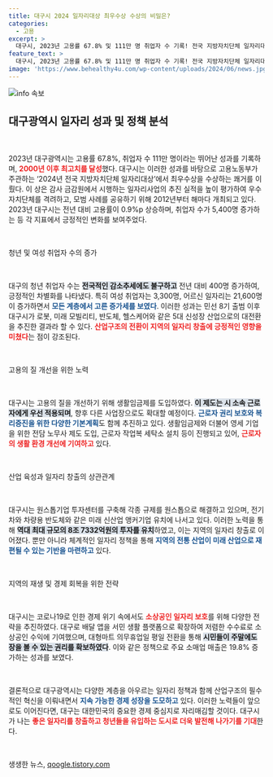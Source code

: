 ```yaml
---
title: 대구시 2024 일자리대상 최우수상 수상의 비밀은?
categories:
  - 고용
excerpt: >
  대구시, 2023년 고용률 67.8% 및 111만 명 취업자 수 기록! 전국 지방자치단체 일자리대상 최우수상 수상으로 청년과 여성 모두를 위한 양질의 일자리 창출 성과를 쌓고 있다.
feature_text: >
  대구시, 2023년 고용률 67.8% 및 111만 명 취업자 수 기록! 전국 지방자치단체 일자리대상 최우수상 수상으로 청년과 여성 모두를 위한 양질의 일자리 창출 성과를 쌓고 있다.
image: 'https://www.behealthy4u.com/wp-content/uploads/2024/06/news.jpg'
---
```


<p><img src="https://www.behealthy4u.com/wp-content/uploads/2024/06/news.jpg" alt="info 속보" /></p>

<h2 data-ke-size="size26">대구광역시 일자리 성과 및 정책 분석</h2>

<p data-ke-size="size16">&nbsp;</p>

<p>2023년 대구광역시는 고용률 67.8%, 취업자 수 111만 명이라는 뛰어난 성과를 기록하며, <b><span style="color: #ee2323;">2000년 이후 최고치를 달성</span></b>했다. 대구시는 이러한 성과를 바탕으로 고용노동부가 주관하는 ‘2024년 전국 지방자치단체 일자리대상’에서 최우수상을 수상하는 쾌거를 이뤘다. 이 상은 감사 금감원에서 시행하는 일자리사업의 추진 실적을 높이 평가하여 우수 자치단체를 격려하고, 모범 사례를 공유하기 위해 2012년부터 해마다 개최되고 있다. 2023년 대구시는 전년 대비 고용률이 0.9%p 상승하며, 취업자 수가 5,400명 증가하는 등 각 지표에서 긍정적인 변화를 보여주었다. </p>

<p data-ke-size="size16">&nbsp;</p>

<p>청년 및 여성 취업자 수의 증가</p>

<p data-ke-size="size16">&nbsp;</p>

<p>대구의 청년 취업자 수는 <b><span style="background-color: #21538527;">전국적인 감소추세에도 불구하고</span></b> 전년 대비 400명 증가하여, 긍정적인 차별화를 나타냈다. 특히 여성 취업자는 3,300명, 어르신 일자리는 21,600명이 증가하면서 <b><span style="color: #1a5490;">모든 계층에서 고른 증가세를 보였다</span></b>. 이러한 성과는 민선 8기 출범 이후 대구시가 로봇, 미래 모빌리티, 반도체, 헬스케어와 같은 5대 신성장 산업으로의 대전환을 추진한 결과라 할 수 있다. <b><span style="color: #ee2323;">산업구조의 전환이 지역의 일자리 창출에 긍정적인 영향을 미쳤다</span></b>는 점이 강조된다.</p>

<p data-ke-size="size16">&nbsp;</p>

<p>고용의 질 개선을 위한 노력</p>

<p data-ke-size="size16">&nbsp;</p>

<p>대구시는 고용의 질을 개선하기 위해 생활임금제를 도입하였다. <b><span style="background-color: #21538527;">이 제도는 시 소속 근로자에게 우선 적용되며</span></b>, 향후 다른 사업장으로도 확대할 예정이다. <b><span style="color: #1a5490;">근로자 권리 보호와 복리증진을 위한 다양한 기본계획</span></b>도 함께 추진하고 있다. 생활임금제와 더불어 영세 기업을 위한 전담 노무사 제도 도입, 근로자 작업복 세탁소 설치 등이 진행되고 있어, <b><span style="color: #ee2323;">근로자의 생활 환경 개선에 기여하고</span></b> 있다.</p>

<p data-ke-size="size16">&nbsp;</p>

<p>산업 육성과 일자리 창출의 상관관계</p>

<p data-ke-size="size16">&nbsp;</p>

<p>대구시는 원스톱기업 투자센터를 구축해 각종 규제를 원스톱으로 해결하고 있으며, 전기차와 차량용 반도체와 같은 미래 신산업 앵커기업 유치에 나서고 있다. 이러한 노력을 통해 <b><span style="background-color: #21538527;">역대 최대 규모의 8조 7332억원의 투자를 유치</span></b>하였고, 이는 지역의 일자리 창출로 이어졌다. 뿐만 아니라 체계적인 일자리 정책을 통해 <b><span style="color: #1a5490;">지역의 전통 산업이 미래 산업으로 재편될 수 있는 기반을 마련하고</span></b> 있다.</p>

<p data-ke-size="size16">&nbsp;</p>

<p>지역의 재생 및 경제 회복을 위한 전략</p>

<p data-ke-size="size16">&nbsp;</p>

<p>대구시는 코로나19로 인한 경제 위기 속에서도 <b><span style="color: #ee2323;">소상공인 일자리 보호</span></b>를 위해 다양한 전략을 추진하였다. 대구로 배달 앱을 서민 생활 플랫폼으로 확장하여 저렴한 수수료로 소상공인 수익에 기여했으며, 대형마트 의무휴업일 평일 전환을 통해 <b><span style="background-color: #21538527;">시민들이 주말에도 장을 볼 수 있는 권리를 확보하였다</span></b>. 이와 같은 정책으로 주요 소매업 매출은 19.8% 증가하는 성과를 보였다.</p>

<p data-ke-size="size16">&nbsp;</p>

<p>결론적으로 대구광역시는 다양한 계층을 아우르는 일자리 정책과 함께 산업구조의 필수적인 혁신을 이뤄내면서 <b><span style="color: #1a5490;">지속 가능한 경제 성장을 도모하고</span></b> 있다. 이러한 노력들이 앞으로도 이어진다면, 대구는 대한민국의 중요한 경제 중심지로 자리매김할 것이다. 대구시가 나는 <b><span style="color: #ee2323;">좋은 일자리를 창출하고 청년들을 유입하는 도시로 더욱 발전해 나가기를 기대</span></b>한다. </p>

<p data-ke-size="size16">&nbsp;</p>
생생한 뉴스, <a href="https://qoogle.tistory.com" rel="dofollow">qoogle.tistory.com</a>


